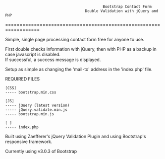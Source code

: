 												Bootstrap Contact Form
										Double Validation with jQuery and PHP
==================================================================

Simple, single page processing contact form free for anyone to use.

First double checks information with jQuery, then with PHP as a backup in case javascript is disabled.  
If successful, a success message is displayed.

Setup as simple as changing the 'mail-to' address in the 'index.php' file.


REQUIRED FILES
````````````````````````````````````````````````````````````````````````
[CSS]																			
----- bootstrap.min.css													
																					
[JS]																				
----- jQuery (latest version)											
----- jQuery.validate.min.js											
----- bootstrap.min.js														

[ ]
----- index.php	
````````````````````````````````````````````````````````````````````````

Built using Zaefferer's jQuery Validation Plugin and using Bootstrap's responsive framework.

Currently using v3.0.3 of Bootstrap
